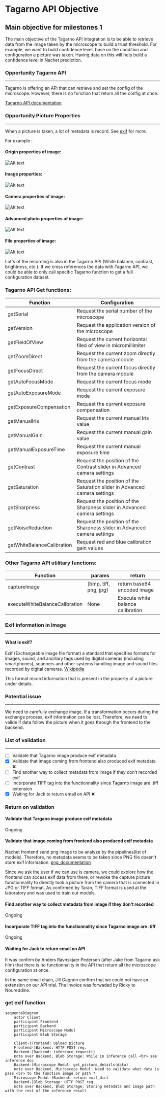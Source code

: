 # Tagarno API Objective

## Main objective for milestones 1
The main objective of the Tagarno API integration is to be able to retrieve data
from the image taken by the microscope to build a trust threshold. For example,
we want to build confidence level, base on the condition and configuration a
picture was taken. Having data on this will help build a confidence level in
Nachet prediction.

### Opportunity Tagarno API
---
Tagarno is offering an API that can retrieve and set the config of the
microscope. However, there is no function that return all the config at once.

[Tagarno API
documentation](https://t6x6f6w2.rocketcdn.me/wp-content/uploads/2022/12/TAGARNO-Microscope-API-Documentation.pdf)

### Opportunity Picture Properties
---

When a picture is taken, a lot of metadata is record. See
[exif](#exif-information-in-image) for more.

For example :

#### Origin properties of image:

![Alt text](./asssets/image/origin_properties.png)

#### Image properties:

![Alt text](./asssets/image/image_properties.png)

#### Camera properties of image:

![Alt text](./asssets/image/camera_properties.png)

#### Advanced photo properties of image:

![Alt text](./asssets/image/advanced_photo_properties.png)

#### File properties of image:

![Alt text](./asssets/image/file_properties.png)

Lot's of the recording is also in the Tagarno API (White balance, contrast,
brightness, etc.). If we cross references the data with Tagarno API, we could be
able to only call specific Tagarno function to get a full configuration dataset.

### Tagarno API Get functions:
|Function|Configuration|
---|---
|getSerial|Request the serial number of the microscope|
|getVersion|Request the application version of the microscope|
|getFieldOfView|Request the current horizontal filed of view in micromillimiter|
|getZoomDirect|Request the current zoom directly from the camera module|
|getFocusDirect|Request the current focus directly from the camera module|
|getAutoFocusMode|Request the current focus mode|
|getAutoExposureMode|Request the current exposure mode|
|getExposureCompensation|Request the current exposure compensation|
|getManualIris|Request the current manual Iris value|
|getManualGain|Request the current manual gain value|
|getManualExposureTime|Request the current manual exposure time| 
|getContrast|Request the position of the Contrast slider in Advanced camera settings|
|getSaturation|Request the position of the Saturation slider in Advanced camera settings|
|getSharpness|Request the position of the Sharpness slider in Advanced camera settings| 
|getNoiseReduction|Request the position of the Sharpness slider in Advanced camera settings|
|getWhiteBalanceCalibration|Request red and blue calibration gain values|

### Other Tagarno API utilitary functions:
|Function|params|return|
---|---|---
|captureImage|[bmp, tiff, png, jpg]|return base64 encoded image|
|executeWhiteBalanceCalibration|None|Execute white balance calibration|

### Exif information in Image
---

#### What is exif?
Exif (Exchangeable image file format) a standard that specifies formats for
images, sound, and ancillary tags used by digital cameras (including
smartphones), scanners and other systems handling image and sound files recorded
by digital cameras. [Wikipédia](https://en.wikipedia.org/wiki/Exif)

This format record information that is present in the property of a picture
under details.

### Potential issue
---
We need to carefully exchange image. If a transformation occurs during the
exchange process, exif information can be lost. Therefore, we need to valide if
data follow the picture when it goes through the frontend to the backend.

### List of validation
---
- [ ] Validate that Tagarno image produce exif metadata 
- [x] Validate that image coming from frontend also produced exif metadata :x:
- [ ] Find another way to collect metadata from image if they don't recorded
  exif
- [ ] Incorporate TIFF tag into the functionnality since Tagarno image are .tiff
  extension
- [x] Waiting for Jack to return email on API :x:

### Return on validation

#### Validate that Targano image produce exif metadata
Ongoing

#### Validate that image coming from frontend also produced exif metadata
Nachet frontend send png image to be analyze by the pipelines(list of models).
Therefore, no metadata seems to be taken since PNG file doesn't store exif
information. [png_documentation](https://www.w3.org/TR/png/#11Chunks)

Since we ask the user if we can use is camera, we could explore how the frontend
can access exif data from there, or rewoke the capture picture functionnality to
directly took a picture from the camera that is connected in JPG or TIFF format.
As confirmed by Taran, TIFF format is used at the laboratory and was used to
train our models.

#### Find another way to collect metadata from image if they don't recorded
Ongoing

#### Incorporate TIFF tag into the functionnality since Tagarno image are .tiff
Ongoing

#### Waiting for Jack to return email on API
It was confirm by Anders Ravnskjaer Pedersen (after Jake from Tagarno ask him)
that there is no functionnality in the API that return all the microscope
configuration at once.

In the same email chain, Jill Gagnon confirm that we could not have an extension
on our API trial. The invoice was forwaded by Ricky to Noureddine. 

### get exif function
```mermaid
sequenceDiagram
    actor Client
    participant Frontend
    participant Backend
    participant Microscope Modul
    participant Blob Storage

    Client-)Frontend: Upload picture
    Frontend-)Backend: HTTP POST req.
    Backend-)Backend: inference_request()
    note over Backend, Blob Storage: While in inference call <br> see inference doc
    Backend-)Microscope Modul: get_picture_details(data)
    note over Backend, Microscope Modul: Need to validate what data is pass <br> to the function image or path ?
    Microscope Modul-)Backend: return exif_dict
    Backend-)Blob Storage: HTTP POST req.
    note over Backend, Blob Storage: Storing metadata and image path with the rest of the inference result
```